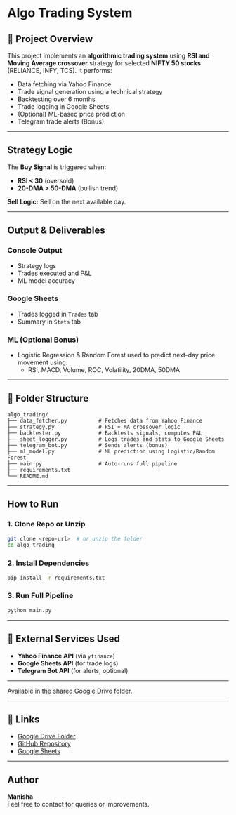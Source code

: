 # Algo Trading System 

## 📌 Project Overview
This project implements an **algorithmic trading system** using **RSI and Moving Average crossover** strategy for selected **NIFTY 50 stocks** (RELIANCE, INFY, TCS). It performs:

- Data fetching via Yahoo Finance
- Trade signal generation using a technical strategy
- Backtesting over 6 months
- Trade logging in Google Sheets
- (Optional) ML-based price prediction
- Telegram trade alerts (Bonus)

---

##  Strategy Logic
The **Buy Signal** is triggered when:
- **RSI < 30** (oversold)
- **20-DMA > 50-DMA** (bullish trend)

**Sell Logic:** Sell on the next available day.

---

##  Output & Deliverables

### Console Output
- Strategy logs
- Trades executed and P&L
- ML model accuracy

### Google Sheets
- Trades logged in `Trades` tab
- Summary in `Stats` tab

### ML (Optional Bonus)
- Logistic Regression & Random Forest used to predict next-day price movement using:
  - RSI, MACD, Volume, ROC, Volatility, 20DMA, 50DMA

---

## 📂 Folder Structure

```
algo_trading/
├── data_fetcher.py          # Fetches data from Yahoo Finance
├── strategy.py              # RSI + MA crossover logic
├── backtester.py            # Backtests signals, computes P&L
├── sheet_logger.py          # Logs trades and stats to Google Sheets
├── telegram_bot.py          # Sends alerts (bonus)
├── ml_model.py              # ML prediction using Logistic/Random Forest
├── main.py                  # Auto-runs full pipeline
├── requirements.txt
└── README.md
```

---

##  How to Run

### 1. Clone Repo or Unzip
```bash
git clone <repo-url>  # or unzip the folder
cd algo_trading
```

### 2. Install Dependencies
```bash
pip install -r requirements.txt
```

### 3. Run Full Pipeline
```bash
python main.py
```

---

## 🔗 External Services Used
- **Yahoo Finance API** (via `yfinance`)
- **Google Sheets API** (for trade logs)
- **Telegram Bot API** (for alerts, optional)

---


Available in the shared Google Drive folder.

---

## 🔗 Links
- [Google Drive Folder](<https://drive.google.com/drive/u/0/folders/17KTbImy0Phtvi-CwtF4bsk3LKBuUB4Ye>)
- [GitHub Repository](<https://github.com/Manisha1808/Algo-Trading-System>)
- [Google Sheets](<https://docs.google.com/spreadsheets/d/1khKzL75BP4E1Lot21dfdw17wXDObUDBNTHine62Scio/edit?usp=sharing>)
---




## Author
**Manisha**  
Feel free to contact for queries or improvements.
